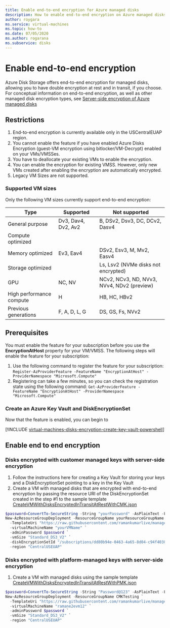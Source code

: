 ```yaml
---
title: Enable end-to-end encryption for Azure managed disks
description: How to enable end-to-end encryption on Azure managed disks.
author: roygara
ms.service: virtual-machines
ms.topic: how-to
ms.date: 07/05/2020
ms.author: rogarana
ms.subservice: disks
---
```


# Enable end-to-end encryption

Azure Disk Storage offers end-to-end encryption for managed disks, allowing you to have double encryption at rest and in transit, if you choose. For conceptual information on end-to-end encryption, as well as other managed disk encryption types, see [Server-side encryption of Azure managed disks](linux/disk-encryption.md#end-to-end-encryption)

## Restrictions

1.	End-to-end encryption is currently available only in the USCentralEUAP region.
1.	You cannot enable the feature if you have enabled Azure Disks Encryption (guest-VM encryption using bitlocker/VM-Decrypt) enabled on your VMs/VMSSes.
1.	You have to deallocate your existing VMs to enable the encryption.
1.	You can enable the encryption for existing VMSS. However, only new VMs created after enabling the encryption are automatically encrypted.
1.	Legacy VM Sizes are not supported.

### Supported VM sizes

Only the following VM sizes currently support end-to-end encryption:

|Type  |Supported  |Not supported  |
|---------|---------|---------|
|General purpose     | Dv3, Dav4, Dv2, Av2        | B, DSv2, Dsv3, DC, DCv2, Dasv4        |
|Compute optimized     |         |         |
|Memory optimized     | Ev3, Eav4        | DSv2, Esv3, M, Mv2, Easv4        |
|Storage optimized     |         | Ls, Lsv2 (NVMe disks not encrypted)        |
|GPU     | NC, NV        | NCv2, NCv3, ND, NVv3, NVv4, NDv2 (preview)        |
|High performance compute     | H        | HB, HC, HBv2        |
|Previous generations     | F, A, D, L, G        | DS, GS, Fs, NVv2        |

## Prerequisites

You must enable the feature for your subscription before you use the **EncryptionAtHost** property for your VM/VMSS. The following steps will enable the feature for your subscription:

1.	Use the following command to register the feature for your subscription:
 `Register-AzProviderFeature -FeatureName "EncryptionAtHost" -ProviderNamespace "Microsoft.Compute"` 
1.	Registering can take a few minutes, so you can check the registration state using the following command:
 `Get-AzProviderFeature -FeatureName "EncryptionAtHost" -ProviderNamespace "Microsoft.Compute"  `

### Create an Azure Key Vault and DiskEncryptionSet

Now that the feature is enabled, you can begin to 

[!INCLUDE [virtual-machines-disks-encryption-create-key-vault-powershell](../../includes/virtual-machines-disks-encryption-create-key-vault-powershell.md)]

## Enable end to end encryption

### Disks encrypted with customer managed keys with server-side encryption

1.	Follow the instructions here for creating a Key Vault for storing your keys and a DiskEncryptionSet pointing to a key in the Key Vault
1.	Create a VM with managed disks that are encrypted with end-to-end encryption by passing the resource URI of the DiskEncryptionSet created in the step #1 to the sample template [CreateVMWithDisksEncryptedInTransitAtRestWithCMK.json](https://github.com/ramankumarlive/manageddisksendtoendencryptionpreview/blob/master/CreateVMWithDisksEncryptedInTransitAtRestWithCMK.json)

```PowerShell
$password=ConvertTo-SecureString -String "yourPassword" -AsPlainText -Force
New-AzResourceGroupDeployment -ResourceGroupName yourResourceGroupName `
  -TemplateUri "https://raw.githubusercontent.com/ramankumarlive/manageddisksendtoendencryptionpreview/master/CreateVMWithDisksEncryptedInTransitAtRestWithCMK.json" `
  -virtualMachineName "yourVMName" `
  -adminPassword $password `
  -vmSize "Standard_DS3_V2" `
  -diskEncryptionSetId "/subscriptions/dd80b94e-0463-4a65-8d04-c94f403879dc/resourceGroups/yourResourceGroupName/providers/Microsoft.Compute/diskEncryptionSets/yourDESName" `
  -region "CentralUSEUAP"
```

### Disks encrypted with platform-managed keys with server-side encryption

1.	Create a VM with managed disks using the sample template [CreateVMWithDisksEncryptedInTransitAtRestWithPMK.json](https://github.com/ramankumarlive/manageddisksendtoendencryptionpreview/blob/master/CreateVMWithDisksEncryptedInTransitAtRestWithPMK.json)

```PowerShell
$password=ConvertTo-SecureString -String "Password@123" -AsPlainText -Force
New-AzResourceGroupDeployment -ResourceGroupName CMKTesting `
  -TemplateUri "https://raw.githubusercontent.com/ramankumarlive/manageddisksendtoendencryptionpreview/master/CreateVMWithDisksEncryptedInTransitAtRestWithPMK.json" `
  -virtualMachineName "ramane2evm12" `
  -adminPassword $password `
  -vmSize "Standard_DS3_V2" `
  -region "CentralUSEUAP"
```